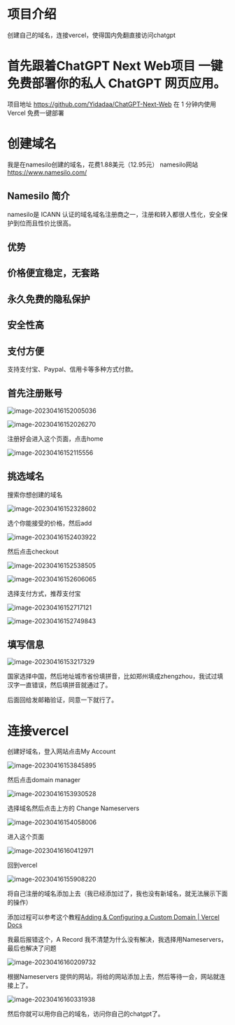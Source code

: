 # 项目介绍
创建自己的域名，连接vercel，使得国内免翻直接访问chatgpt
# 首先跟着ChatGPT Next Web项目 一键免费部署你的私人 ChatGPT 网页应用。
项目地址 https://github.com/Yidadaa/ChatGPT-Next-Web
在 1 分钟内使用 Vercel 免费一键部署
# 创建域名

我是在namesilo创建的域名，花费1.88美元（12.95元）
namesilo网站 https://www.namesilo.com/

## Namesilo 简介

namesilo是 ICANN 认证的域名域名注册商之一，注册和转入都很人性化，安全保护到位而且性价比很高。

## 优势

## 价格便宜稳定，无套路

## 永久免费的隐私保护

## 安全性高

## 支付方便

支持支付宝、Paypal、信用卡等多种方式付款。

## 首先注册账号

![image-20230416152005036](C:\Users\ASUS\AppData\Roaming\Typora\typora-user-images\image-20230416152005036.png)

![image-20230416152026270](C:\Users\ASUS\AppData\Roaming\Typora\typora-user-images\image-20230416152026270.png)

注册好会进入这个页面，点击home

![image-20230416152115556](C:\Users\ASUS\AppData\Roaming\Typora\typora-user-images\image-20230416152115556.png)

## 挑选域名

搜索你想创建的域名

![image-20230416152328602](C:\Users\ASUS\AppData\Roaming\Typora\typora-user-images\image-20230416152328602.png)

选个你能接受的价格，然后add

![image-20230416152403922](C:\Users\ASUS\AppData\Roaming\Typora\typora-user-images\image-20230416152403922.png)

然后点击checkout

![image-20230416152538505](C:\Users\ASUS\AppData\Roaming\Typora\typora-user-images\image-20230416152538505.png)

![image-20230416152606065](C:\Users\ASUS\AppData\Roaming\Typora\typora-user-images\image-20230416152606065.png)

选择支付方式，推荐支付宝

![image-20230416152717121](C:\Users\ASUS\AppData\Roaming\Typora\typora-user-images\image-20230416152717121.png)

![image-20230416152749843](C:\Users\ASUS\AppData\Roaming\Typora\typora-user-images\image-20230416152749843.png)

## 填写信息

![image-20230416153217329](C:\Users\ASUS\AppData\Roaming\Typora\typora-user-images\image-20230416153217329.png)

国家选择中国，然后地址城市省份填拼音，比如郑州填成zhengzhou，我试过填汉字一直错误，然后填拼音就通过了。

后面回给发邮箱验证，同意一下就行了。

# 连接vercel

创建好域名，登入网站点击My Account

![image-20230416153845895](C:\Users\ASUS\AppData\Roaming\Typora\typora-user-images\image-20230416153845895.png)

然后点击domain manager

![image-20230416153930528](C:\Users\ASUS\AppData\Roaming\Typora\typora-user-images\image-20230416153930528.png)

选择域名然后点击上方的 Change Nameservers

![image-20230416154058006](C:\Users\ASUS\AppData\Roaming\Typora\typora-user-images\image-20230416154058006.png)

进入这个页面

![image-20230416160412971](C:\Users\ASUS\AppData\Roaming\Typora\typora-user-images\image-20230416160412971.png)

回到vercel

![image-20230416155908220](C:\Users\ASUS\AppData\Roaming\Typora\typora-user-images\image-20230416155908220.png)

将自己注册的域名添加上去（我已经添加过了，我也没有新域名，就无法展示下面的操作）

添加过程可以参考这个教程[Adding & Configuring a Custom Domain | Vercel Docs](https://vercel.com/docs/concepts/projects/domains/add-a-domain#navigate-to-domain-settings)

我最后报错这个，A Record 我不清楚为什么没有解决，我选择用Nameservers，最后也解决了问题

![image-20230416160209732](C:\Users\ASUS\AppData\Roaming\Typora\typora-user-images\image-20230416160209732.png)

根据Nameservers 提供的网站，将给的网站添加上去，然后等待一会，网站就连接上了。

![image-20230416160331938](C:\Users\ASUS\AppData\Roaming\Typora\typora-user-images\image-20230416160331938.png)

然后你就可以用你自己的域名，访问你自己的chatgpt了。
